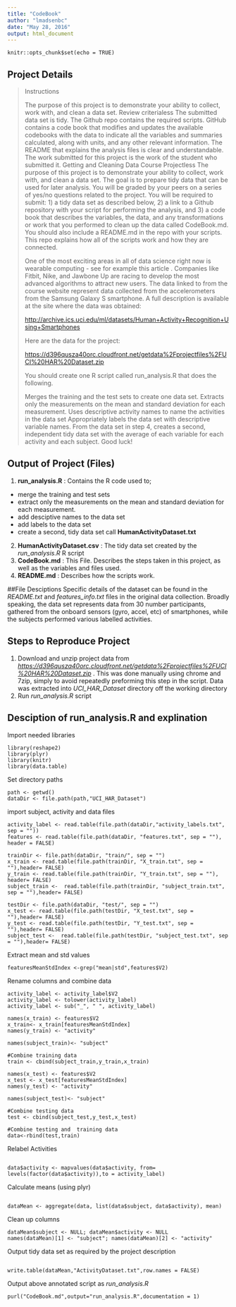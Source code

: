 ```yaml
---
title: "CodeBook"
author: "lmadsenbc"
date: "May 28, 2016"
output: html_document
---
```


```{r setup, include=FALSE}
knitr::opts_chunk$set(echo = TRUE)
```

## Project Details

>Instructions
>
>The purpose of this project is to demonstrate your ability to collect, work with, and clean a data set.
>Review criterialess 
>The submitted data set is tidy.
>The Github repo contains the required scripts.
>GitHub contains a code book that modifies and updates the available codebooks with the data to indicate all the variables and summaries calculated, along with units, and any other relevant information.
>The README that explains the analysis files is clear and understandable.
>The work submitted for this project is the work of the student who submitted it.
>Getting and Cleaning Data Course Projectless 
>The purpose of this project is to demonstrate your ability to collect, work with, and clean a data set. The goal is to prepare tidy data that can be used for later analysis. You will be graded by your peers on a series of yes/no questions related to the project. You will be required to submit: 1) a tidy data set as described below, 2) a link to a Github repository with your script for performing the analysis, and 3) a code book that describes the variables, the data, and any transformations or work that you performed to clean up the data called CodeBook.md. You should also include a README.md in the repo with your scripts. This repo explains how all of the scripts work and how they are connected.
>
>One of the most exciting areas in all of data science right now is wearable computing - see for example this article . Companies like Fitbit, Nike, and Jawbone Up are racing to develop the most advanced algorithms to attract new users. The data linked to from the course website represent data collected from the accelerometers from the Samsung Galaxy S smartphone. A full description is available at the site where the data was obtained:
>
>http://archive.ics.uci.edu/ml/datasets/Human+Activity+Recognition+Using+Smartphones
>
>Here are the data for the project:
>
>https://d396qusza40orc.cloudfront.net/getdata%2Fprojectfiles%2FUCI%20HAR%20Dataset.zip
>
>You should create one R script called run_analysis.R that does the following.
>
>Merges the training and the test sets to create one data set.
>Extracts only the measurements on the mean and standard deviation for each measurement.
>Uses descriptive activity names to name the activities in the data set
>Appropriately labels the data set with descriptive variable names.
>From the data set in step 4, creates a second, independent tidy data set with the average of each variable for each activity and each subject.
>Good luck!

## Output of Project (Files)

1. **run_analysis.R** : Contains the R code used to;
+ merge the training and test sets
+ extract only the measurements on the mean and standard deviation for each measurement.
+ add desciptive names to the data set
+ add labels to the data set
+ create a second, tidy data set call **HumanActivityDataset.txt**
2. **HumanActivityDataset.csv** : The tidy data set created by the *run_analysis.R* R script
3. **CodeBook.md** : This File.  Describes the steps taken in this project, as well as the variables and files used.
4. **README.md** : Describes how the scripts work. 

##File Desciptions
Specific details of the dataset can be found in the *README.txt* and *features_info.txt* files in the original data collection.
Broadly speaking, the data set represents data from 30 number participants, gathered from the onboard sensors (gyro, accel, etc) of smartphones, while the subjects performed various labelled activities. 


## Steps to Reproduce Project

1. Download and unzip project data from *https://d396qusza40orc.cloudfront.net/getdata%2Fprojectfiles%2FUCI%20HAR%20Dataset.zip* .  This was done manually using chrome and 7zip, simply to avoid repeatedly preforming this step in the script. Data was extracted into *UCI_HAR_Dataset* directory off the working directory
2. Run *run_analysis.R* script

## Desciption of run_analysis.R and explination

Import needed libraries
```{r}
library(reshape2)
library(plyr)
library(knitr)
library(data.table)
```
Set directory paths
```{r}
path <- getwd()
dataDir <- file.path(path,"UCI_HAR_Dataset")

```
import subject, activity and data files
```{r}
activity_label <- read.table(file.path(dataDir,"activity_labels.txt", sep = ""))
features <- read.table(file.path(dataDir, "features.txt", sep = ""), header = FALSE)

trainDir <- file.path(dataDir, "train/", sep = "")
x_train <- read.table(file.path(trainDir, "X_train.txt", sep = ""),header= FALSE)
y_train <- read.table(file.path(trainDir, "Y_train.txt", sep = ""), header= FALSE)
subject_train <-  read.table(file.path(trainDir, "subject_train.txt", sep = ""),header= FALSE)

testDir <- file.path(dataDir, "test/", sep = "")
x_test <- read.table(file.path(testDir, "X_test.txt", sep = ""),header= FALSE)
y_test <- read.table(file.path(testDir, "Y_test.txt", sep = ""),header= FALSE)
subject_test <-  read.table(file.path(testDir, "subject_test.txt", sep = ""),header= FALSE)

```
Extract mean and std values
````{r}
featuresMeanStdIndex <-grep("mean|std",features$V2)
````

Rename columns and combine data
```{r}
activity_label <- activity_label$V2
activity_label <- tolower(activity_label)
activity_label <- sub("_", " ", activity_label)

names(x_train) <- features$V2 
x_train<- x_train[featuresMeanStdIndex]
names(y_train) <- "activity"

names(subject_train)<- "subject"

#Combine training data
train <- cbind(subject_train,y_train,x_train)

names(x_test) <- features$V2 
x_test <- x_test[featuresMeanStdIndex]
names(y_test) <- "activity"

names(subject_test)<- "subject"

#Combine testing data
test <- cbind(subject_test,y_test,x_test)

#Combine testing and  training data
data<-rbind(test,train)

```
Relabel Activities
```{r}

data$activity <- mapvalues(data$activity, from= levels(factor(data$activity)),to = activity_label) 

```
Calculate means (using plyr)
```{r}

dataMean <- aggregate(data, list(data$subject, data$activity), mean)
```

Clean up columns
```{r}
dataMean$subject <- NULL; dataMean$activity <- NULL
names(dataMean)[1] <- "subject"; names(dataMean)[2] <- "activity"
```


Output tidy data set as required by the project description
```{r}

write.table(dataMean,"ActivityDataset.txt",row.names = FALSE)
```
Output above annotated script as *run_analysis.R*
```{r}
purl("CodeBook.md",output="run_analysis.R",documentation = 1)
```

